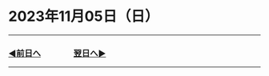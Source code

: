 # 2023年11月05日（日）

---

### [◀️前日へ](https://github.com/yuasys/chatty-journal/blob/main/2023/11/2023-11-04.md)&emsp;&emsp;&emsp;&emsp;[翌日へ▶️](https://github.com/yuasys/chatty-journal/blob/main/2023/11/2023-11-06.md)

---

